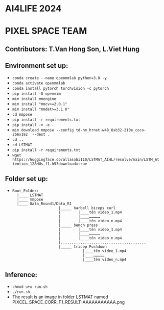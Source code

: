 # AI4LIFE 2024
# PIXEL SPACE TEAM
## Contributors: T.Van Hong Son, L.Viet Hung
## Environment set up:
* `conda create --name openmmlab python=3.8 -y`
* `conda activate openmmlab`
* `conda install pytorch torchvision -c pytorch`
* `pip install -U openmim`
* `mim install mmengine`
* `mim install "mmcv>=2.0.1"`
* `mim install "mmdet>=3.1.0"`
* `cd mmpose`
* `pip install -r requirements.txt`
* `pip install -v -e .`
* `mim download mmpose --config td-hm_hrnet-w48_8xb32-210e_coco-256x192  --dest .`
* `cd ..`
* `cd LSTMAT`
* `pip install -r requirements.txt`
* `wget https://huggingface.co/allasobi110/LSTMAT_AI4L/resolve/main/LSTM_Attention_128HUs_f1.h5?download=true`
## Folder set up:
*     Root_Folder:
    	|____ LSTMAT
     	|____ mmpose
        |____ Data_Round1/Data_R1
                           |_____ barbell biceps curl
                           |		|____tên video_1.mp4
                           |		|____……………
                           |		|____tên video_n.mp4
                           |_____ bench press
                           |		|____tên video_1.mp4
                           |		|____……………
                           |		|____tên video_n.mp4
                           |.......................................
                           |_____ tricep Pushdown
                                      |____tên video_1.mp4
                                      |____……………
                                      |____tên video_n.mp4
## Inference:
* `chmod u+x run.sh`
* `./run.sh`
* The result is an image in folder LSTMAT named PIXCEL_SPACE_CORR_F1_RESULT-AAAAAAAAAAA.png
